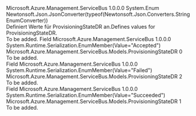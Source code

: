 <Type Name="ProvisioningStateDR" FullName="Microsoft.Azure.Management.ServiceBus.Models.ProvisioningStateDR">
  <TypeSignature Language="C#" Value="public enum ProvisioningStateDR" />
  <TypeSignature Language="ILAsm" Value=".class public auto ansi sealed ProvisioningStateDR extends System.Enum" />
  <TypeSignature Language="DocId" Value="T:Microsoft.Azure.Management.ServiceBus.Models.ProvisioningStateDR" />
  <TypeSignature Language="VB.NET" Value="Public Enum ProvisioningStateDR" />
  <TypeSignature Language="F#" Value="type ProvisioningStateDR = " />
  <AssemblyInfo>
    <AssemblyName>Microsoft.Azure.Management.ServiceBus</AssemblyName>
    <AssemblyVersion>1.0.0.0</AssemblyVersion>
  </AssemblyInfo>
  <Base>
    <BaseTypeName>System.Enum</BaseTypeName>
  </Base>
  <Attributes>
    <Attribute>
      <AttributeName>Newtonsoft.Json.JsonConverter(typeof(Newtonsoft.Json.Converters.StringEnumConverter))</AttributeName>
    </Attribute>
  </Attributes>
  <Docs>
    <summary>
            <span data-ttu-id="55faf-101">Definiert Werte für ProvisioningStateDR an.</span><span class="sxs-lookup"><span data-stu-id="55faf-101">Defines values for ProvisioningStateDR.</span></span>
            </summary>
    <remarks>To be added.</remarks>
  </Docs>
  <Members>
    <Member MemberName="Accepted">
      <MemberSignature Language="C#" Value="Accepted" />
      <MemberSignature Language="ILAsm" Value=".field public static literal valuetype Microsoft.Azure.Management.ServiceBus.Models.ProvisioningStateDR Accepted = int32(0)" />
      <MemberSignature Language="DocId" Value="F:Microsoft.Azure.Management.ServiceBus.Models.ProvisioningStateDR.Accepted" />
      <MemberSignature Language="VB.NET" Value="Accepted" />
      <MemberSignature Language="F#" Value="Accepted = 0" Usage="Microsoft.Azure.Management.ServiceBus.Models.ProvisioningStateDR.Accepted" />
      <MemberType>Field</MemberType>
      <AssemblyInfo>
        <AssemblyName>Microsoft.Azure.Management.ServiceBus</AssemblyName>
        <AssemblyVersion>1.0.0.0</AssemblyVersion>
      </AssemblyInfo>
      <Attributes>
        <Attribute>
          <AttributeName>System.Runtime.Serialization.EnumMember(Value="Accepted")</AttributeName>
        </Attribute>
      </Attributes>
      <ReturnValue>
        <ReturnType>Microsoft.Azure.Management.ServiceBus.Models.ProvisioningStateDR</ReturnType>
      </ReturnValue>
      <MemberValue>0</MemberValue>
      <Docs>
        <summary>To be added.</summary>
      </Docs>
    </Member>
    <Member MemberName="Failed">
      <MemberSignature Language="C#" Value="Failed" />
      <MemberSignature Language="ILAsm" Value=".field public static literal valuetype Microsoft.Azure.Management.ServiceBus.Models.ProvisioningStateDR Failed = int32(2)" />
      <MemberSignature Language="DocId" Value="F:Microsoft.Azure.Management.ServiceBus.Models.ProvisioningStateDR.Failed" />
      <MemberSignature Language="VB.NET" Value="Failed" />
      <MemberSignature Language="F#" Value="Failed = 2" Usage="Microsoft.Azure.Management.ServiceBus.Models.ProvisioningStateDR.Failed" />
      <MemberType>Field</MemberType>
      <AssemblyInfo>
        <AssemblyName>Microsoft.Azure.Management.ServiceBus</AssemblyName>
        <AssemblyVersion>1.0.0.0</AssemblyVersion>
      </AssemblyInfo>
      <Attributes>
        <Attribute>
          <AttributeName>System.Runtime.Serialization.EnumMember(Value="Failed")</AttributeName>
        </Attribute>
      </Attributes>
      <ReturnValue>
        <ReturnType>Microsoft.Azure.Management.ServiceBus.Models.ProvisioningStateDR</ReturnType>
      </ReturnValue>
      <MemberValue>2</MemberValue>
      <Docs>
        <summary>To be added.</summary>
      </Docs>
    </Member>
    <Member MemberName="Succeeded">
      <MemberSignature Language="C#" Value="Succeeded" />
      <MemberSignature Language="ILAsm" Value=".field public static literal valuetype Microsoft.Azure.Management.ServiceBus.Models.ProvisioningStateDR Succeeded = int32(1)" />
      <MemberSignature Language="DocId" Value="F:Microsoft.Azure.Management.ServiceBus.Models.ProvisioningStateDR.Succeeded" />
      <MemberSignature Language="VB.NET" Value="Succeeded" />
      <MemberSignature Language="F#" Value="Succeeded = 1" Usage="Microsoft.Azure.Management.ServiceBus.Models.ProvisioningStateDR.Succeeded" />
      <MemberType>Field</MemberType>
      <AssemblyInfo>
        <AssemblyName>Microsoft.Azure.Management.ServiceBus</AssemblyName>
        <AssemblyVersion>1.0.0.0</AssemblyVersion>
      </AssemblyInfo>
      <Attributes>
        <Attribute>
          <AttributeName>System.Runtime.Serialization.EnumMember(Value="Succeeded")</AttributeName>
        </Attribute>
      </Attributes>
      <ReturnValue>
        <ReturnType>Microsoft.Azure.Management.ServiceBus.Models.ProvisioningStateDR</ReturnType>
      </ReturnValue>
      <MemberValue>1</MemberValue>
      <Docs>
        <summary>To be added.</summary>
      </Docs>
    </Member>
  </Members>
</Type>